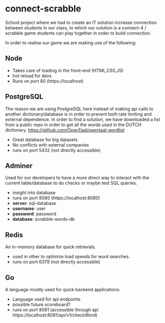# connect-scrabble
School project where we had to create an IT solution increase connection between students in our class, to which our solution is a connect-4 / scrabble game students can play together in order to build connection. 

In order to realise our game we are making use of the following:
## Node
- Takes care of loading in the front-end (HTML,CSS,JS)
- hot reload for devs
- Runs on port 80 (https://localhost)

## PostgreSQL
The reason we are using PostgreSQL here instead of making api calls to another dictionary/database is in order to prevent both rate limiting and external dependence. In order to find a solution, we have downloaded a list from a public repo in order to get all the words used in the DUTCH dictionary.
https://github.com/OpenTaal/opentaal-wordlist
- Great database for big datasets
- No conflicts with external companies
- runs on port 5432 (not directly accessible)

## Adminer
Used for our developers to have a more direct way to interact with the current table/database to do checks or maybe test SQL queries.
- insight into database
- runs on port 8080 (https://localhost:8080)
- **server**: sql-database 
- **username**: user
- **password**: password
- **database**: scrabble-words-db

## Redis
An in-memory database for quick retrievals.
- used in other to optimize load speeds for word searches.
- runs on port 6379 (not directly accessible)

## Go
A language mostly used for quick backend applications.
- Language used for api endpoints
- possible future scoreboard?
- runs on port 8081 (accessible through api https://localhost:8081/api/v1/checkWord)
